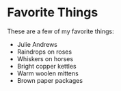 # Favorite Things

These are a few of my favorite things:

- Julie Andrews
- Raindrops on roses
- Whiskers on horses
- Bright copper kettles
- Warm woolen mittens
- Brown paper packages
